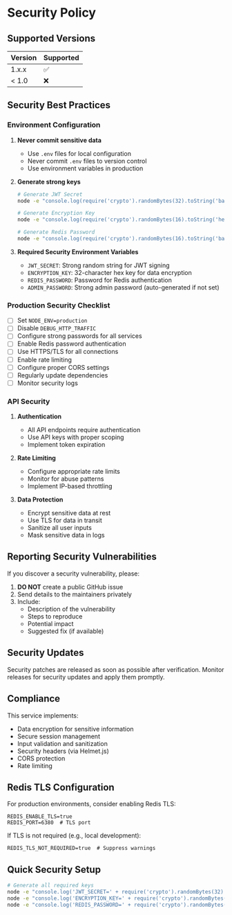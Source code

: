 # Security Policy

## Supported Versions

| Version | Supported          |
| ------- | ------------------ |
| 1.x.x   | :white_check_mark: |
| < 1.0   | :x:                |

## Security Best Practices

### Environment Configuration

1. **Never commit sensitive data**
   - Use `.env` files for local configuration
   - Never commit `.env` files to version control
   - Use environment variables in production

2. **Generate strong keys**
   ```bash
   # Generate JWT Secret
   node -e "console.log(require('crypto').randomBytes(32).toString('base64'))"
   
   # Generate Encryption Key
   node -e "console.log(require('crypto').randomBytes(16).toString('hex'))"
   
   # Generate Redis Password
   node -e "console.log(require('crypto').randomBytes(16).toString('base64'))"
   ```

3. **Required Security Environment Variables**
   - `JWT_SECRET`: Strong random string for JWT signing
   - `ENCRYPTION_KEY`: 32-character hex key for data encryption
   - `REDIS_PASSWORD`: Password for Redis authentication
   - `ADMIN_PASSWORD`: Strong admin password (auto-generated if not set)

### Production Security Checklist

- [ ] Set `NODE_ENV=production`
- [ ] Disable `DEBUG_HTTP_TRAFFIC`
- [ ] Configure strong passwords for all services
- [ ] Enable Redis password authentication
- [ ] Use HTTPS/TLS for all connections
- [ ] Enable rate limiting
- [ ] Configure proper CORS settings
- [ ] Regularly update dependencies
- [ ] Monitor security logs

### API Security

1. **Authentication**
   - All API endpoints require authentication
   - Use API keys with proper scoping
   - Implement token expiration

2. **Rate Limiting**
   - Configure appropriate rate limits
   - Monitor for abuse patterns
   - Implement IP-based throttling

3. **Data Protection**
   - Encrypt sensitive data at rest
   - Use TLS for data in transit
   - Sanitize all user inputs
   - Mask sensitive data in logs

## Reporting Security Vulnerabilities

If you discover a security vulnerability, please:

1. **DO NOT** create a public GitHub issue
2. Send details to the maintainers privately
3. Include:
   - Description of the vulnerability
   - Steps to reproduce
   - Potential impact
   - Suggested fix (if available)

## Security Updates

Security patches are released as soon as possible after verification.
Monitor releases for security updates and apply them promptly.

## Compliance

This service implements:
- Data encryption for sensitive information
- Secure session management
- Input validation and sanitization
- Security headers (via Helmet.js)
- CORS protection
- Rate limiting

## Redis TLS Configuration

For production environments, consider enabling Redis TLS:

```env
REDIS_ENABLE_TLS=true
REDIS_PORT=6380  # TLS port
```

If TLS is not required (e.g., local development):
```env
REDIS_TLS_NOT_REQUIRED=true  # Suppress warnings
```

## Quick Security Setup

```bash
# Generate all required keys
node -e "console.log('JWT_SECRET=' + require('crypto').randomBytes(32).toString('base64'))"
node -e "console.log('ENCRYPTION_KEY=' + require('crypto').randomBytes(16).toString('hex'))"
node -e "console.log('REDIS_PASSWORD=' + require('crypto').randomBytes(16).toString('base64'))"
```
